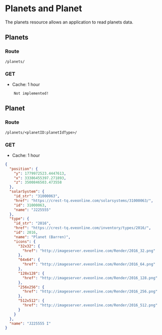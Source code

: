 # Planets and Planet
The planets resource allows an application to read planets data.

## Planets
### Route
``/planets/``

### GET
* Cache: 1 hour

```
    Not implemented!
```

## Planet
### Route
``/planets/<planetID:planetIdType>/``

### GET
* Cache: 1 hour

```json
{
  "position": {
    "y": 1779972523.4447613,
    "x": 33386455397.271893,
    "z": 3500846503.473558
  },
  "solarSystem": {
    "id_str": "31000063",
    "href": "https://crest-tq.eveonline.com/solarsystems/31000063/",
    "id": 31000063,
    "name": "J225555"
  },
  "type": {
    "id_str": "2016",
    "href": "https://crest-tq.eveonline.com/inventory/types/2016/",
    "id": 2016,
    "name": "Planet (Barren)",
    "icons": {
      "32x32": {
        "href": "http://imageserver.eveonline.com/Render/2016_32.png"
      },
      "64x64": {
        "href": "http://imageserver.eveonline.com/Render/2016_64.png"
      },
      "128x128": {
        "href": "http://imageserver.eveonline.com/Render/2016_128.png"
      },
      "256x256": {
        "href": "http://imageserver.eveonline.com/Render/2016_256.png"
      },
      "512x512": {
        "href": "http://imageserver.eveonline.com/Render/2016_512.png"
      }
    }
  },
  "name": "J225555 I"
}
```
